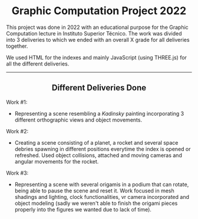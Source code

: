 <h1 align="center">Graphic Computation Project 2022</h1>

This project was done in 2022 with an educational purpose for the Graphic Computation lecture in Instituto Superior Técnico. The work was divided into 3 deliveries to which we ended with an overall X grade for all deliveries together.

We used HTML for the indexes and mainly JavaScript (using THREE.js) for all the different deliveries.

--------------------------------

<h2 align="center">Different Deliveries Done</h2>

Work #1:
- Representing a scene resembling a *Kadinsky* painting incorporating 3 different orthographic views and object movements.

Work #2:
- Creating a scene consisting of a planet, a rocket and several space debries spawning in different positions everytime the index is opened or refreshed. Used object collisions, attached and moving cameras and angular movements for the rocket.

Work #3:
- Representing a scene with several origamis in a podium that can rotate, being able to pause the scene and reset it. Work focused in mesh shadings and lighting, clock functionalities, vr camera incorporated and object modeling (sadly we weren't able to finish the origami pieces properly into the figures we wanted due to lack of time).
